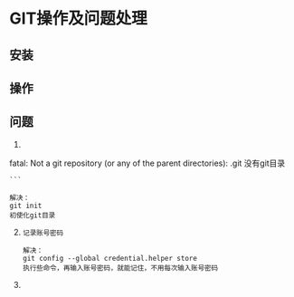 # GIT操作及问题处理

## 安装





## 操作



## 问题

1.  ```
   fatal: Not a git repository (or any of the parent directories): .git 
   没有git目录
   
    ```

   ```
   解决：
   git init
   初使化git目录
   ```

2. ```
   记录账号密码
   ```

   ```
   解决：
   git config --global credential.helper store
   执行些命令，再输入账号密码，就能记住，不用每次输入账号密码
   ```

   

3. 


